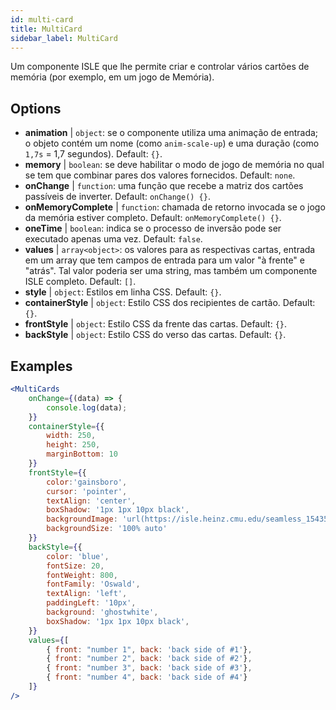```yaml
---
id: multi-card 
title: MultiCard
sidebar_label: MultiCard
---
```


Um componente ISLE que lhe permite criar e controlar vários cartões de memória (por exemplo, em um jogo de Memória).

## Options

* __animation__ | `object`: se o componente utiliza uma animação de entrada; o objeto contém um nome (como `anim-scale-up`) e uma duração (como `1,7s` = 1,7 segundos). Default: `{}`.
* __memory__ | `boolean`: se deve habilitar o modo de jogo de memória no qual se tem que combinar pares dos valores fornecidos. Default: `none`.
* __onChange__ | `function`: uma função que recebe a matriz dos cartões passíveis de inverter. Default: `onChange() {}`.
* __onMemoryComplete__ | `function`: chamada de retorno invocada se o jogo da memória estiver completo. Default: `onMemoryComplete() {}`.
* __oneTime__ | `boolean`: indica se o processo de inversão pode ser executado apenas uma vez. Default: `false`.
* __values__ | `array<object>`: os valores para as respectivas cartas, entrada em um array que tem campos de entrada para um valor "à frente" e "atrás". Tal valor poderia ser uma string, mas também um componente ISLE completo. Default: `[]`.
* __style__ | `object`: Estilos em linha CSS. Default: `{}`.
* __containerStyle__ | `object`: Estilo CSS dos recipientes de cartão. Default: `{}`.
* __frontStyle__ | `object`: Estilo CSS da frente das cartas. Default: `{}`.
* __backStyle__ | `object`: Estilo CSS do verso das cartas. Default: `{}`.


## Examples

```jsx live
<MultiCards
    onChange={(data) => {
        console.log(data);
    }}
    containerStyle={{
        width: 250,
        height: 250,
        marginBottom: 10
    }}
    frontStyle={{
        color:'gainsboro',
        cursor: 'pointer',
        textAlign: 'center',
        boxShadow: '1px 1px 10px black',
        backgroundImage: 'url(https://isle.heinz.cmu.edu/seamless_1543575455035.png)',
        backgroundSize: '100% auto'
    }}
    backStyle={{
        color: 'blue',
        fontSize: 20,
        fontWeight: 800,
        fontFamily: 'Oswald',
        textAlign: 'left',
        paddingLeft: '10px',
        background: 'ghostwhite',
        boxShadow: '1px 1px 10px black',
    }}
    values={[
        { front: "number 1", back: 'back side of #1'},
        { front: "number 2", back: 'back side of #2'},
        { front: "number 3", back: 'back side of #3'},
        { front: "number 4", back: 'back side of #4'}
    ]}
/>
``` 



